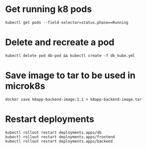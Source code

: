 # Get running k8 pods
```
kubectl get pods --field-selector=status.phase==Running
```

# Delete and recreate a pod
```
kubectl delete pod db-pod && kubectl create -f db_kube.yml
```

# Save image to tar to be used in microk8s
```
docker save k8app-backend-image:1.1 > k8app-backend-image.tar

```

# Restart deployments
```
kubectl rollout restart deployments.apps/db
kubectl rollout restart deployments.apps/frontend
kubectl rollout restart deployments.apps/backend
```